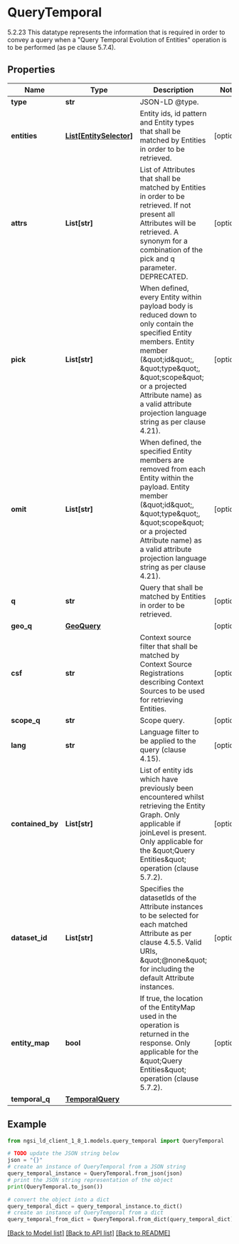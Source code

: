 # QueryTemporal

5.2.23 This datatype represents the information that is required in order to convey a query when a \"Query Temporal Evolution of Entities\" operation is to be performed (as pe clause 5.7.4). 

## Properties

Name | Type | Description | Notes
------------ | ------------- | ------------- | -------------
**type** | **str** | JSON-LD @type.  | 
**entities** | [**List[EntitySelector]**](EntitySelector.md) | Entity ids, id pattern and Entity types that shall be matched by Entities in order to be retrieved.  | [optional] 
**attrs** | **List[str]** | List of Attributes that shall be matched by Entities in order to be retrieved. If not present all Attributes will be retrieved. A synonym for a combination of the pick and q parameter. DEPRECATED.  | [optional] 
**pick** | **List[str]** | When defined, every Entity within payload body is reduced down to only contain  the specified Entity members. Entity member (\&quot;id\&quot;, \&quot;type\&quot;, \&quot;scope\&quot; or a projected Attribute name) as a valid  attribute projection language string as per clause 4.21).  | [optional] 
**omit** | **List[str]** | When defined, the specified Entity members are removed from each Entity within  the payload. Entity member (\&quot;id\&quot;, \&quot;type\&quot;, \&quot;scope\&quot; or a projected Attribute name)  as a valid attribute projection language string as per clause 4.21).  | [optional] 
**q** | **str** | Query that shall be matched by Entities in order to be retrieved.  | [optional] 
**geo_q** | [**GeoQuery**](GeoQuery.md) |  | [optional] 
**csf** | **str** | Context source filter that shall be matched by Context Source Registrations describing Context Sources to be used for retrieving Entities.  | [optional] 
**scope_q** | **str** | Scope query. | [optional] 
**lang** | **str** | Language filter to be applied to the query (clause 4.15). | [optional] 
**contained_by** | **List[str]** | List of entity ids which have previously been encountered whilst retrieving the Entity Graph.  Only applicable if joinLevel is present.  Only applicable for the \&quot;Query Entities\&quot; operation (clause 5.7.2).  | [optional] 
**dataset_id** | **List[str]** | Specifies the datasetIds of the Attribute instances to be selected for each  matched Attribute as per clause 4.5.5. Valid URIs, \&quot;@none\&quot; for including the  default Attribute instances.  | [optional] 
**entity_map** | **bool** | If true, the location of the EntityMap used in the operation is returned in the response.  Only applicable for the \&quot;Query Entities\&quot; operation (clause 5.7.2).  | [optional] 
**temporal_q** | [**TemporalQuery**](TemporalQuery.md) |  | 

## Example

```python
from ngsi_ld_client_1_8_1.models.query_temporal import QueryTemporal

# TODO update the JSON string below
json = "{}"
# create an instance of QueryTemporal from a JSON string
query_temporal_instance = QueryTemporal.from_json(json)
# print the JSON string representation of the object
print(QueryTemporal.to_json())

# convert the object into a dict
query_temporal_dict = query_temporal_instance.to_dict()
# create an instance of QueryTemporal from a dict
query_temporal_from_dict = QueryTemporal.from_dict(query_temporal_dict)
```
[[Back to Model list]](../README.md#documentation-for-models) [[Back to API list]](../README.md#documentation-for-api-endpoints) [[Back to README]](../README.md)


